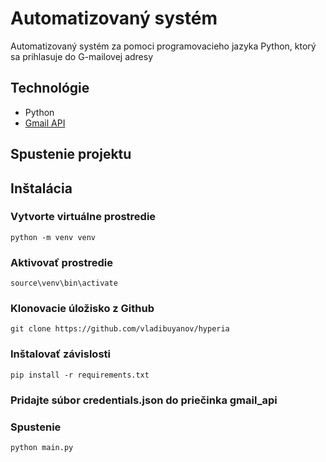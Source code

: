 # Automatizovaný systém
Automatizovaný systém za pomoci programovacieho jazyka Python, ktorý sa prihlasuje do G-mailovej adresy

## Technológie
- Python
- [Gmail API](https://developers.google.com/gmail/api)

## Spustenie projektu

## Inštalácia
### Vytvorte virtuálne prostredie
```shell
python -m venv venv
```

### Aktivovať prostredie
```shell
source\venv\bin\activate
```

### Klonovacie úložisko z Github
```shell
git clone https://github.com/vladibuyanov/hyperia
```

### Inštalovať závislosti
```shell
pip install -r requirements.txt
```

### Pridajte súbor credentials.json do priečinka gmail_api

### Spustenie
```shell
python main.py
```


